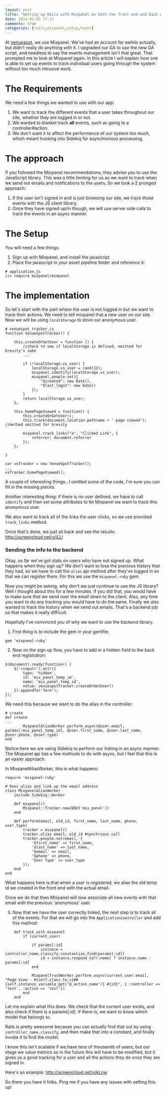```yaml
---
layout: post
title: "Setting up Rails with Mixpanel on both the front end and back end"
date: 2014-01-05 17:12
comments: true
categories: [rails,mixpanel,setup,howto]
---
```

At [venuespot](http://www.venuespot.co), we use Mixpanel. We've had an account for awhile actually, but didn't really do anything with it. I upgraded our GA to use the new GA script, and needless to say the events management isn't that great. That prompted me to look at Mixpanel again. In this article I will explain how one is able to set up events to track individual users going through the system without too much intrusive work.

# The Requirements
We need a few things we wanted to use with our app:
1.  We want to track the different events that a user takes throughout our site, whether they are logged in or not.
2.  We wanted to blanket track **all** events, such as going to a controller#action.
3.  We don't want it to affect the performance of our system too much, which meant hooking into Sidekiq for asynchronous processing.


# The approach
If you followed the Mixpanel recommendations, they advise you to use the JavaScript library. This was a little limiting for us as we want to track when we send out emails and notifications to the users. So we took a 2 pronged approach: 
1.  If the user isn't signed in and is just browsing our site, we track those events with the JS client library.
2.  Once they have signed up/in though, we will use server side calls to track the events in an async manner.

# The Setup
You will need a few things:
1.  Sign up with Mixpanel, and install the javascript.
2.  Place the javascript in your asset pipeline folder and reference it:
```
# application.js
//= require mixpanel/mixpanel
```

# The implementation
So let's start with the part where the user is not logged in but we want to track their actions. We need to tell mixpanel that a new user on our site. Now we will be using ```localStorage``` to store our anonymous user.
```
# venuespot_tracker.js
function VenueSpotTracker() {

    this.createOrGetUser = function () {
        //check to see if localStorage is defined, omitted for brevity's sake
        ...

        if (!localStorage.vs_user) {
            localStorage.vs_user = rand(12);
            mixpanel.identify(localStorage.vs_user);
            mixpanel.people.set({
                "$created": new Date(),
                "$last_login": new Date()
            });
        }
        return localStorage.vs_user;
    };

    this.homePageViewed = function() {
        this.createOrGetUser();
        this.track(document.location.pathname + ' page viewed'); //method omitted for brevity

        mixpanel.track_links("a", "Clicked Link", {
            referrer: document.referrer
        });
    };

}

var vsTracker = new VenueSpotTracker();
...
vsTracker.homePageViewed();
```
A couple of interesting things...I omitted some of the code, I'm sure you can fill in the missing pieces.

Another interesting thing: if there is no user defined, we have to call ```identify``` and then set some attributes to let Mixpanel we want to track this anonymous user.

We also want to track all of the links the user clicks, so we use provided ```track_links``` method.

Once that's done, we just sit back and see the results: http://screencloud.net/v/jLLi

### Sending the info to the backend
Okay, so far we've got stats on users who have not signed up. What happens when they sign up? We don't want to lose the previous history that they had, so we have to call the ```alias``` api method after they've logged in so that we can register them. For this we use the ```mixpanel-ruby``` gem.

Now you might be asking, why don't we just continue to use the JS library? Well I thought about this for a few minutes. If you did that, you would have to make sure that we send over the email down to the client. Also, any time you want to do any tracking you would have to do the same. Finally we also wanted to track the history when we send out emails. That's a backend job so that makes it really difficult.

Hopefully I've convinced you of why we want to use the backend library.

1.  First thing is to include the gem in your gemfile.
```
gem 'mixpanel-ruby'
```

2.  Now on the sign up flow, you have to add in a hidden field to the back end registration:
```
$(document).ready(function() {
    $('<input>').attr({
        type: 'hidden',
        id: 'mix_panel_temp_id',
        name: 'mix_panel_temp_id',
        value: venuespotTracker.createOrGetUser()
    }).appendTo('form');
});
```

We need this because we want to do the alias in the controller:

```
# create
def create
...
        MixpanelAliasWorker.perform_async(@user.email, params[:mix_panel_temp_id], @user.first_name, @user.last_name, @user.phone, @user.type)
end
```

Notice here we are using Sidekiq to perform our linking in an async manner. The Mixpanel api has a few methods to do with async, but I feel that this is an easier approach.

In MixpanelAliasWorker, this is what happens:

```
require 'mixpanel-ruby'

# Does alias and link up the email address
class MixpanelAliasWorker
    include Sidekiq::Worker

    def mixpanel()
        Mixpanel::Tracker.new(ENV['mix_panel'])
    end

    def perform(email, old_id, first_name, last_name, phone, user_type)
        tracker = mixpanel()
        tracker.alias email, old_id #synchrious call
        tracker.people.set(email, {
            '$first_name' => first_name,
            '$last_name' => last_name,
            '$email' => email,
            '$phone' => phone,
            'User Type' => user_type
        });
    end
end
```

What happens here is that when a user is registered, we alias the old temp id we created in the front end with the actual email.

Once we do that then Mixpanel will now associate all new events with that email with the previous 'anonymous' user.

3.  Now that we have the user correctly linked, the next step is to track all of the events. For that we will go into the ```ApplicationController``` and add this method:
```
    def track_with_mixpanel
        if (current_user)

            if params[:id]
                instance = controller_name.classify.constantize.find(params[:id])
                id = instance.respond_to?(:name) ? instance.name : params[:id]
            end

            MixpanelTrackWorker.perform_async(current_user.email, "Page View - #{self.class.to_s}##{self.instance_variable_get('@_action_name')} #{id}", { :controller => 'test', :action => 'test'})
        end
    end
```

Let me explain what this does. We check that the current user exists, and also check if there is a params[:id]. If there is, we want to know which model that belongs to.

Rails is pretty awesome because you can actually find that out by using ```controller_name.classify```, and then make that into a constant, and finally invoke it to find the model.

I know this isn't scalable if we have tens of thousands of users, but our stage we value metrics so in the future this will have to be modified, but it gives us a good tracking for a user and all the actions they do once they are signed in.

Here's an example: http://screencloud.net/v/kLnw

So there you have it folks. Ping me if you have any issues with setting this up!
